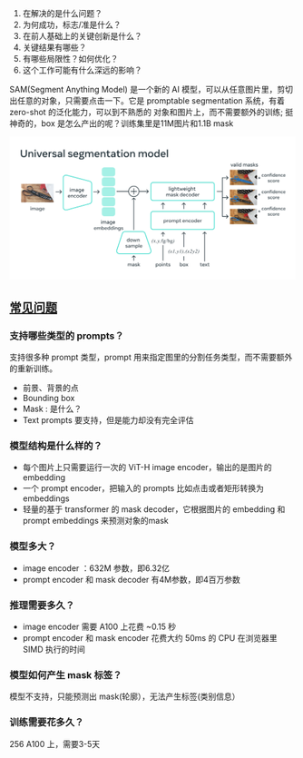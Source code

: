 1. 在解决的是什么问题？
2. 为何成功，标志/准是什么？
3. 在前人基础上的关键创新是什么？
4. 关键结果有哪些？
5. 有哪些局限性？如何优化？
6. 这个工作可能有什么深远的影响？

SAM(Segment Anything Model) 是一个新的 AI 模型，可以从任意图片里，剪切出任意的对象，只需要点击一下。它是 promptable segmentation 系统，有着 zero-shot 的泛化能力，可以到不熟悉的
对象和图片上，而不需要额外的训练; 挺神奇的，box 是怎么产出的呢？训练集里是11M图片和1.1B mask

![](imgs/model-arch.png)

## [常见问题](https://segment-anything.com/)

### 支持哪些类型的 prompts？
支持很多种 prompt 类型，prompt 用来指定图里的分割任务类型，而不需要额外的重新训练。

* 前景、背景的点
* Bounding box
* Mask : 是什么？
* Text prompts 要支持，但是能力却没有完全评估

### 模型结构是什么样的？
* 每个图片上只需要运行一次的 ViT-H image encoder，输出的是图片的 embedding
* 一个 prompt encoder，把输入的 prompts 比如点击或者矩形转换为 embeddings
* 轻量的基于 transformer 的 mask decoder，它根据图片的 embedding 和 prompt embeddings 来预测对象的mask

### 模型多大？
* image encoder ：632M 参数，即6.32亿
* prompt encoder 和 mask decoder 有4M参数，即4百万参数

### 推理需要多久？
* image encoder 需要 A100 上花费 ~0.15 秒
* prompt encoder 和 mask encoder 花费大约 50ms 的 CPU 在浏览器里 SIMD 执行的时间

### 模型如何产生 mask 标签？
模型不支持，只能预测出 mask(轮廓），无法产生标签(类别信息）

### 训练需要花多久？
256 A100 上，需要3-5天
